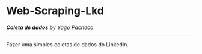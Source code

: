 # Web-Scraping-Lkd
***Coleta de dados***
*by [Yago Pacheco](https://www.linkedin.com/in/yago-pacheco-de-aquino-958881183/)*

---

Fazer uma simples coletas de dados do LinkedIn.
